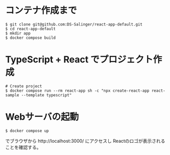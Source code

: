 # コンテナ作成まで 

```
$ git clone git@github.com:DS-Salinger/react-app-default.git
$ cd react-app-default
$ mkdir app
$ docker compose build
```

#  TypeScript + React でプロジェクト作成

```
# Create project
$ docker compose run --rm react-app sh -c "npx create-react-app react-sample --template typescript"
```

# Webサーバの起動

```
$ docker compose up
```

でブラウザから http://localhost:3000/ にアクセスし
Reactのロゴが表示されることを確認する。
